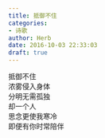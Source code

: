 ```yaml
---  
title: 抵御不住  
categories:  
- 诗歌  
author: Herb  
date: 2016-10-03 22:33:03  
draft: true
---  
```

抵御不住  
浓雾侵入身体  
分明无需孤独  
却一个人  
思念更使我寒冷  
即便有你时常陪伴